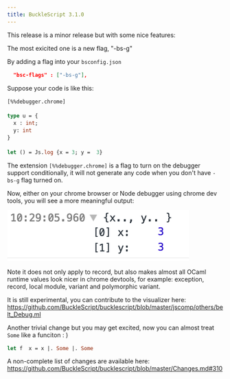 ```yaml
---
title: BuckleScript 3.1.0
---
```



This release is a minor release but with some nice features:

The most exicited one is a new flag, "-bs-g"

By adding a flag into your `bsconfig.json`

```json
  "bsc-flags" : ["-bs-g"],
```
Suppose your code is like this:


```ocaml
[%%debugger.chrome]

type u = {
  x : int;
  y: int
}

let () = Js.log {x = 3; y =  3}
```

The extension `[%%debugger.chrome]` is a flag to turn on the debugger support conditionally, it will not generate any code when you don't have `-bs-g` flag turned on.

Now, either on your chrome browser or Node debugger using chrome dev tools, you will see a more meaningful output:

![debugger output](./debugger.png)

Note it does not only apply to record, but also makes almost all OCaml runtime values
look nicer in chrome devtools, for example: exception, record, local module, variant and polymorphic variant.

It is still experimental, you can contribute to the visualizer here:
https://github.com/BuckleScript/bucklescript/blob/master/jscomp/others/belt_Debug.ml


Another trivial change but you may get excited, now you can almost treat `Some` like a funciton : )

```ocaml
let f  x = x |. Some |. Some
```

A non-complete list of changes are available here:
https://github.com/BuckleScript/bucklescript/blob/master/Changes.md#310





